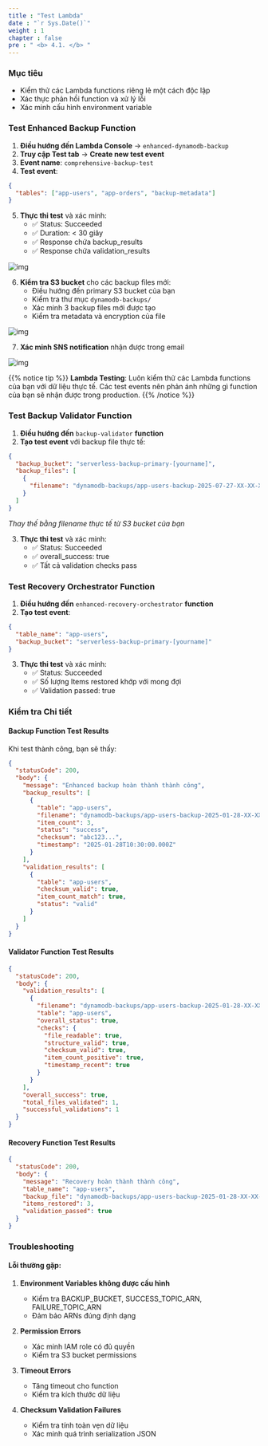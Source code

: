 ```yaml
---
title : "Test Lambda"
date : "`r Sys.Date()`"
weight : 1
chapter : false
pre : " <b> 4.1. </b> "
---
```


### Mục tiêu
- Kiểm thử các Lambda functions riêng lẻ một cách độc lập
- Xác thực phản hồi function và xử lý lỗi
- Xác minh cấu hình environment variable

### Test Enhanced Backup Function

1. **Điều hướng đến Lambda Console** → `enhanced-dynamodb-backup`
2. **Truy cập Test tab** → **Create new test event**
3. **Event name**: `comprehensive-backup-test`
4. **Test event**:
```json
{
  "tables": ["app-users", "app-orders", "backup-metadata"]
}
```

5. **Thực thi test** và xác minh:
   - ✅ Status: Succeeded
   - ✅ Duration: < 30 giây
   - ✅ Response chứa backup_results
   - ✅ Response chứa validation_results

![img](/FCJ-Workshop/images/4.testing/TEST_Lambda.png)

6. **Kiểm tra S3 bucket** cho các backup files mới:
   - Điều hướng đến primary S3 bucket của bạn
   - Kiểm tra thư mục `dynamodb-backups/`
   - Xác minh 3 backup files mới được tạo
   - Kiểm tra metadata và encryption của file

![img](/FCJ-Workshop/images/4.testing/TEST_s3.png)

7. **Xác minh SNS notification** nhận được trong email

![img](/FCJ-Workshop/images/4.testing/TEST_mail.png)

{{% notice tip %}}
**Lambda Testing**: Luôn kiểm thử các Lambda functions của bạn với dữ liệu thực tế. Các test events nên phản ánh những gì function của bạn sẽ nhận được trong production.
{{% /notice %}}

### Test Backup Validator Function

1. **Điều hướng đến** `backup-validator` **function**
2. **Tạo test event** với backup file thực tế:
```json
{
  "backup_bucket": "serverless-backup-primary-[yourname]",
  "backup_files": [
    {
      "filename": "dynamodb-backups/app-users-backup-2025-07-27-XX-XX-XX.json"
    }
  ]
}
```
*Thay thế bằng filename thực tế từ S3 bucket của bạn*

3. **Thực thi test** và xác minh:
   - ✅ Status: Succeeded
   - ✅ overall_success: true
   - ✅ Tất cả validation checks pass

### Test Recovery Orchestrator Function

1. **Điều hướng đến** `enhanced-recovery-orchestrator` **function**
2. **Tạo test event**:
```json
{
  "table_name": "app-users",
  "backup_bucket": "serverless-backup-primary-[yourname]"
}
```

3. **Thực thi test** và xác minh:
   - ✅ Status: Succeeded
   - ✅ Số lượng Items restored khớp với mong đợi
   - ✅ Validation passed: true

### Kiểm tra Chi tiết

#### **Backup Function Test Results**
Khi test thành công, bạn sẽ thấy:
```json
{
  "statusCode": 200,
  "body": {
    "message": "Enhanced backup hoàn thành thành công",
    "backup_results": [
      {
        "table": "app-users",
        "filename": "dynamodb-backups/app-users-backup-2025-01-28-XX-XX-XX.json",
        "item_count": 3,
        "status": "success",
        "checksum": "abc123...",
        "timestamp": "2025-01-28T10:30:00.000Z"
      }
    ],
    "validation_results": [
      {
        "table": "app-users",
        "checksum_valid": true,
        "item_count_match": true,
        "status": "valid"
      }
    ]
  }
}
```

#### **Validator Function Test Results**
```json
{
  "statusCode": 200,
  "body": {
    "validation_results": [
      {
        "filename": "dynamodb-backups/app-users-backup-2025-01-28-XX-XX-XX.json",
        "table": "app-users",
        "overall_status": true,
        "checks": {
          "file_readable": true,
          "structure_valid": true,
          "checksum_valid": true,
          "item_count_positive": true,
          "timestamp_recent": true
        }
      }
    ],
    "overall_success": true,
    "total_files_validated": 1,
    "successful_validations": 1
  }
}
```

#### **Recovery Function Test Results**
```json
{
  "statusCode": 200,
  "body": {
    "message": "Recovery hoàn thành thành công",
    "table_name": "app-users",
    "backup_file": "dynamodb-backups/app-users-backup-2025-01-28-XX-XX-XX.json",
    "items_restored": 3,
    "validation_passed": true
  }
}
```

### Troubleshooting

#### **Lỗi thường gặp:**

1. **Environment Variables không được cấu hình**
   - Kiểm tra BACKUP_BUCKET, SUCCESS_TOPIC_ARN, FAILURE_TOPIC_ARN
   - Đảm bảo ARNs đúng định dạng

2. **Permission Errors**
   - Xác minh IAM role có đủ quyền
   - Kiểm tra S3 bucket permissions

3. **Timeout Errors**
   - Tăng timeout cho function
   - Kiểm tra kích thước dữ liệu

4. **Checksum Validation Failures**
   - Kiểm tra tính toàn vẹn dữ liệu
   - Xác minh quá trình serialization JSON
